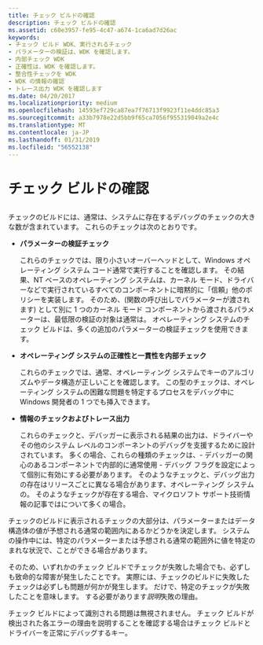 ```yaml
---
title: チェック ビルドの確認
description: チェック ビルドの確認
ms.assetid: c60e3957-fe95-4c47-a674-1ca6ad7d26ac
keywords:
- チェック ビルド WDK、実行されるチェック
- パラメーターの検証は、WDK を確認します。
- 内部チェック WDK
- 正確性は、WDK を確認します。
- 整合性チェックを WDK
- WDK の情報の確認
- トレース出力 WDK を確認します
ms.date: 04/20/2017
ms.localizationpriority: medium
ms.openlocfilehash: 14593ef729ca87ea7f76713f9923f11e4ddc85a3
ms.sourcegitcommit: a33b7978e22d5bb9f65ca7056f955319049a2e4c
ms.translationtype: MT
ms.contentlocale: ja-JP
ms.lasthandoff: 01/31/2019
ms.locfileid: "56552138"
---
```

# <a name="what-the-checked-build-checks"></a>チェック ビルドの確認


## <span id="ddk_what_the_checked_build_checks_tools"></span><span id="DDK_WHAT_THE_CHECKED_BUILD_CHECKS_TOOLS"></span>


チェックのビルドには、通常は、システムに存在するデバッグのチェックの大きな数が含まれています。 これらのチェックは次のとおりです。

-   **パラメーターの検証チェック**

    これらのチェックでは、限り小さいオーバーヘッドとして、Windows オペレーティング システム コード通常で実行することを確認します。 その結果、NT ベースのオペレーティング システムは、カーネル モード、ドライバーなどで実行されているすべてのコンポーネントに暗黙的に「信頼」他のポリシーを実装します。 そのため、(関数の呼び出しでパラメーターが渡されます) として別に 1 つのカーネル モード コンポーネントから渡されるパラメーターは、最低限の検証の対象は通常は。 オペレーティング システムのチェック ビルドは、多くの追加のパラメーターの検証チェックを使用できます。

-   **オペレーティング システムの正確性と一貫性を内部チェック**

    これらのチェックでは、通常、オペレーティング システムでキーのアルゴリズムやデータ構造が正しいことを確認します。 この型のチェックは、オペレーティング システムの困難な問題を特定するプロセスをデバッグ中に Windows 開発者の 1 つでも挿入できます。

-   **情報のチェックおよびトレース出力**

    これらのチェックと、デバッガーに表示される結果の出力は、ドライバーやその他のシステム レベルのコンポーネントのデバッグを支援するために設計されています。 多くの場合、これらの種類のチェックは、- デバッガーの関心のあるコンポーネントで内部的に通常使用 - デバッグ フラグを設定によって個別に有効にする必要があります。 そのようなチェックと、デバッグ出力の存在はリリースごとに異なる場合があります、オペレーティング システムの。 そのようなチェックが存在する場合、マイクロソフト サポート技術情報の記事ではについて多くの場合。

チェックのビルドに表示されるチェックの大部分は、パラメーターまたはデータ構造体の値が予想される通常の範囲内にあるかどうかを決定します。 システムの操作中には、特定のパラメーターまたは予想される通常の範囲外に値を特定のまれな状況で、ことができる場合があります。

そのため、いずれかのチェック ビルドでチェックが失敗した場合でも、必ずしも致命的な障害が発生したことです。 実際には、チェックのビルドに失敗したチェックは必ずしも問題が何かが発生します。 だけで、特定のチェックが失敗したことを意味します。 する必要があります*説明*失敗の理由。

チェック ビルドによって識別される問題は無視されません。 チェック ビルドが検出された各エラーの理由を説明することを確認する場合はチェック ビルドとドライバーを正常にデバッグするキー。

 

 





